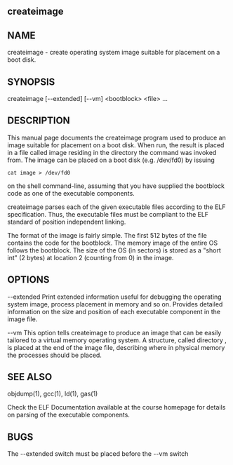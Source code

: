 
## createimage

## NAME
createimage - create operating system image suitable for placement on a boot disk.

## SYNOPSIS
createimage \[--extended\] \[--vm\] \<bootblock\> \<file\> ...

## DESCRIPTION
This manual page documents the createimage program used to produce an image suitable for placement on a boot disk. When run, the result is placed in a file called image residing in the directory the command was invoked from. The image can be placed on a boot disk (e.g. /dev/fd0) by issuing 

    cat image > /dev/fd0 

on the shell command-line, assuming that you have supplied the bootblock code as one of the executable components.

createimage parses each of the given executable files according to the ELF specification. Thus, the executable files must be compliant to the ELF standard of position independent linking.

The format of the image is fairly simple. The first 512 bytes of the file contains the code for the bootblock. The memory image of the entire OS follows the bootblock. The size of the OS (in sectors) is stored as a "short int" (2 bytes) at location 2 (counting from 0) in the image.

## OPTIONS
--extended
Print extended information useful for debugging the operating system image, process placement in memory and so on. Provides detailed information on the size and position of each executable component in the image file.

--vm 
This option tells createimage to produce an image that can be easily tailored to a virtual memory operating system. A structure, called directory , is placed at the end of the image file, describing where in physical  memory the processes should be placed.

## SEE ALSO
objdump(1), gcc(1), ld(1), gas(1)

Check the ELF Documentation available at the course homepage for details on parsing of the executable components.

## BUGS
The --extended switch must be placed before the --vm switch 
